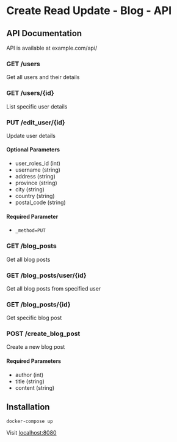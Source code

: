 # Create Read Update - Blog - API


## API Documentation

API is available at example.com/api/

### GET /users

Get all users and their details

### GET /users/{id}

List specific user details

### PUT /edit_user/{id}

Update user details

#### Optional Parameters
- user_roles_id (int)
- username (string)
- address (string)
- province (string)
- city (string)
- country (string)
- postal_code (string)

#### Required Parameter
- ```_method=PUT```

### GET /blog_posts

Get all blog posts

### GET /blog_posts/user/{id}

Get all blog posts from specified user

### GET /blog_posts/{id}

Get specific blog post

### POST /create_blog_post

Create a new blog post

#### Required Parameters
- author (int)
- title (string)
- content (string)



## Installation

```docker-compose up```

Visit [localhost:8080](localhost:8080)
